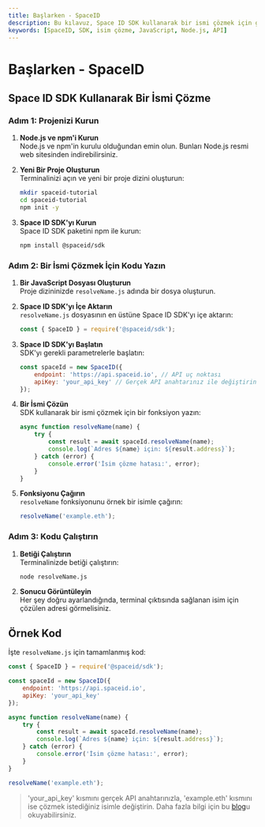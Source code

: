 ```yaml
---
title: Başlarken - SpaceID
description: Bu kılavuz, Space ID SDK kullanarak bir ismi çözmek için gereken adımları kapsamaktadır. Projenizi oluşturma, SDK'yı kurma ve ismi çözmek için gerekli kodu yazma süreçleri detaylı bir şekilde açıklanmıştır.
keywords: [SpaceID, SDK, isim çözme, JavaScript, Node.js, API]
---
```


# Başlarken - SpaceID

## Space ID SDK Kullanarak Bir İsmi Çözme

### Adım 1: Projenizi Kurun

1. **Node.js ve npm'i Kurun**  
   Node.js ve npm'in kurulu olduğundan emin olun. Bunları Node.js resmi web sitesinden indirebilirsiniz.

2. **Yeni Bir Proje Oluşturun**  
   Terminalinizi açın ve yeni bir proje dizini oluşturun:

   ```bash
   mkdir spaceid-tutorial
   cd spaceid-tutorial
   npm init -y
   ```

3. **Space ID SDK'yı Kurun**  
   Space ID SDK paketini npm ile kurun:

   ```bash
   npm install @spaceid/sdk
   ```

### Adım 2: Bir İsmi Çözmek İçin Kodu Yazın

1. **Bir JavaScript Dosyası Oluşturun**  
   Proje dizininizde `resolveName.js` adında bir dosya oluşturun.

2. **Space ID SDK'yı İçe Aktarın**  
   `resolveName.js` dosyasının en üstüne Space ID SDK'yı içe aktarın:

   ```javascript
   const { SpaceID } = require('@spaceid/sdk');
   ```

3. **Space ID SDK'yı Başlatın**  
   SDK'yı gerekli parametrelerle başlatın:

   ```javascript
   const spaceId = new SpaceID({
       endpoint: 'https://api.spaceid.io', // API uç noktası
       apiKey: 'your_api_key' // Gerçek API anahtarınız ile değiştirin
   });
   ```

4. **Bir İsmi Çözün**  
   SDK kullanarak bir ismi çözmek için bir fonksiyon yazın:

   ```javascript
   async function resolveName(name) {
       try {
           const result = await spaceId.resolveName(name);
           console.log(`Adres ${name} için: ${result.address}`);
       } catch (error) {
           console.error('İsim çözme hatası:', error);
       }
   }
   ```

5. **Fonksiyonu Çağırın**  
   `resolveName` fonksiyonunu örnek bir isimle çağırın:

   ```javascript
   resolveName('example.eth');
   ```

### Adım 3: Kodu Çalıştırın

1. **Betiği Çalıştırın**  
   Terminalinizde betiği çalıştırın:

   ```bash
   node resolveName.js
   ```

2. **Sonucu Görüntüleyin**  
   Her şey doğru ayarlandığında, terminal çıktısında sağlanan isim için çözülen adresi görmelisiniz.

## Örnek Kod

İşte `resolveName.js` için tamamlanmış kod:

```javascript
const { SpaceID } = require('@spaceid/sdk');

const spaceId = new SpaceID({
    endpoint: 'https://api.spaceid.io',
    apiKey: 'your_api_key'
});

async function resolveName(name) {
    try {
        const result = await spaceId.resolveName(name);
        console.log(`Adres ${name} için: ${result.address}`);
    } catch (error) {
        console.error('İsim çözme hatası:', error);
    }
}

resolveName('example.eth');
```

> 'your_api_key' kısmını gerçek API anahtarınızla, 'example.eth' kısmını ise çözmek istediğiniz isimle değiştirin. Daha fazla bilgi için bu [blog](https://nodereal.io/blog/en/how-to-resolve-a-name-through-spaceid-sdk/)u okuyabilirsiniz.